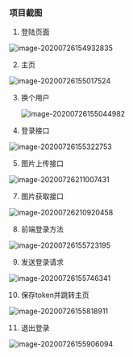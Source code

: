 ### 项目截图

1. 登陆页面

![image-20200726154932835](项目截图.assets/image-20200726154932835.png)

2. 主页

![image-20200726155017524](项目截图.assets/image-20200726155017524.png)



3. 换个用户

   ![image-20200726155044982](项目截图.assets/image-20200726155044982.png)



4. 登录接口

![image-20200726155322753](项目截图.assets/image-20200726155322753.png)



5. 图片上传接口

![image-20200726211007431](项目截图.assets/image-20200726211007431.png)





7. 图片获取接口

![image-20200726210920458](项目截图.assets/image-20200726210920458.png)





8. 前端登录方法

![image-20200726155723195](项目截图.assets/image-20200726155723195.png)



9. 发送登录请求

![image-20200726155746341](项目截图.assets/image-20200726155746341.png)

10. 保存token并跳转主页

![image-20200726155818911](项目截图.assets/image-20200726155818911.png)

11. 退出登录

![image-20200726155906094](项目截图.assets/image-20200726155906094.png)

